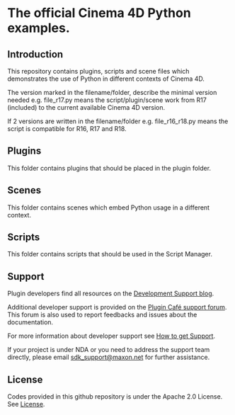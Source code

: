 # The official Cinema 4D Python examples.

## Introduction

This repository contains plugins, scripts and scene files which demonstrates the use of Python in different contexts of Cinema 4D.

The version marked in the filename/folder, describe the minimal version needed e.g. file_r17.py means the script/plugin/scene work from R17 (included) to the current available Cinema 4D version.

If 2 versions are written in the filename/folder e.g. file_r16_r18.py means the script is compatible for R16, R17 and R18.

## Plugins

This folder contains plugins that should be placed in the plugin folder.

## Scenes

This folder contains scenes which embed Python usage in a different context.

## Scripts

This folder contains scripts that should be used in the Script Manager.

## Support

Plugin developers find all resources on the [Development Support blog](https://developers.maxon.net).

Additional developer support is provided on the [Plugin Café support forum](https://plugincafe.maxon.net/). This forum is also used to report feedbacks and issues about the documentation.

For more information about developer support see [How to get Support](https://developers.maxon.net/?page_id=3001).

If your project is under NDA or you need to address the support team directly, please email sdk_support@maxon.net for further assistance.

## License

Codes provided in this github repository is under the Apache 2.0 License. See [License](LICENSE).
